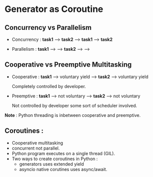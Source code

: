 # Generator as Coroutine 

## Concurrency vs Parallelism
 - Concurrency :
    __task1__ --> __task2__ --> __task1__ --> __task2__
    
 - Parallelism :
    __task1__ --> -->
    __task2__ --> -->

## Cooperative vs Preemptive Multitasking
  - Cooperative :
    __task1__ --> voluntary yield --> __task2__ --> voluntary yield
    
    Completely controlled by developer.
   
  - Preemptive :
    __task1__ --> not voluntary -->   __task2__ --> not voluntary
  
    Not controlled by developer some sort of scheduler involved.
    
  __Note__ : 
          Python threading is inbetween cooperative and preemptive. 
        
## Coroutines : 
  - Cooperative multitasking 
  - concurrent not parallel.
  - Python program executes on a single thread (GIL).
  - Two ways to create coroutines in Python : 
      - generators uses extended yield
      - asyncio native corutines uses async/await.
